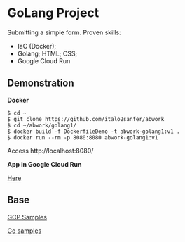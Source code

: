 # GoLang Project

Submitting a simple form. Proven skills:

- IaC (Docker);
- Golang; HTML; CSS;
- Google Cloud Run

## Demonstration

**Docker**

```
$ cd ~
$ git clone https://github.com/italo2sanfer/abwork
$ cd ~/abwork/golang1/
$ docker build -f DockerfileDemo -t abwork-golang1:v1 .
$ docker run --rm -p 8080:8080 abwork-golang1:v1
```


Access http://localhost:8080/

**App in Google Cloud Run**

[Here](https://abwork-golang1-e27wdrgmda-uc.a.run.app)

## Base

[GCP Samples](https://github.com/GoogleCloudPlatform/golang-samples/tree/main/run/helloworld)

[Go samples](https://gowebexamples.com/forms/)